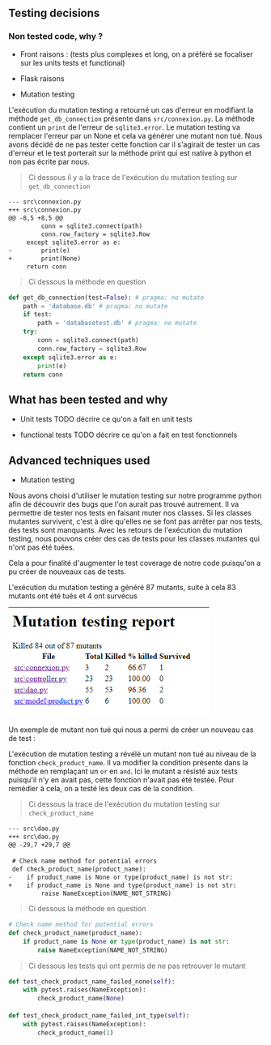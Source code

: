 ## Testing decisions

### Non tested code, why ?

- Front
raisons : (tests plus complexes et long, on a préféré se focaliser sur les units tests et functional)

- Flask 
raisons

- Mutation testing

L'exécution du mutation testing a retourné un cas d'erreur en modifiant la méthode `get_db_connection` présente dans
`src/connexion.py`. La méthode contient un `print` de l'erreur de `sqlite3.error`. Le mutation testing va remplacer 
l'erreur par un None et cela va générer une mutant non tué. Nous avons décidé de ne pas tester cette fonction car il 
s'agirait de tester un cas d'erreur et le test porterait sur la méthode print qui est native à python et non pas écrite 
par nous.

> Ci dessous il y a la trace de l'exécution du mutation testing sur `get_db_connection`

```text
--- src\connexion.py
+++ src\connexion.py
@@ -8,5 +8,5 @@
         conn = sqlite3.connect(path)
         conn.row_factory = sqlite3.Row
     except sqlite3.error as e:
-        print(e)
+        print(None)
     return conn
```

> Ci dessous la méthode en question

```python
def get_db_connection(test=False): # pragma: no mutate
    path = 'database.db' # pragma: no mutate
    if test:
        path = 'databasetest.db' # pragma: no mutate
    try:
        conn = sqlite3.connect(path)
        conn.row_factory = sqlite3.Row
    except sqlite3.error as e:
        print(e)
    return conn
```

## What has been tested and why

- Unit tests 
TODO décrire ce qu'on a fait en unit tests

- functional tests
TODO décrire ce qu'on a fait en test fonctionnels

## Advanced techniques used

- Mutation testing

Nous avons choisi d'utiliser le mutation testing sur notre programme python afin de découvrir des bugs que l'on aurait 
pas trouvé autrement. Il va permettre de tester nos tests en faisant muter nos classes. Si les classes mutantes 
survivent, c'est à dire qu'elles ne se font pas arrêter par nos tests, des tests sont manquants. Avec les retours de
l'exécution du mutation testing, nous pouvons créer des cas de tests pour les classes mutantes qui n'ont pas été tuées.


Cela a pour finalité d'augmenter le test coverage de notre code puisqu'on a pu créer de nouveaux cas de tests. 

L'exécution du mutation testing a généré 87 mutants, suite à cela 83 mutants ont été tués et 4 ont survécus

![Mutation testing result](https://github.com/jmichot/grocery-list/blob/main/res/mutmut.png?raw=true)

Un exemple de mutant non tué qui nous a permi de créer un nouveau cas de test :

L'exécution de mutation testing a révélé un mutant non tué au niveau de la fonction `check_product_name`. Il va modifier
la condition présente dans la méthode en remplaçant un `or` en `and`. Ici le mutant a résisté aux tests puisqu'il n'y en
avait pas, cette fonction n'avait pas été testée. Pour remédier à cela, on a testé les deux cas de la condition.

> Ci dessous la trace de l'exécution du mutation testing sur `check_product_name`

```text
--- src\dao.py
+++ src\dao.py
@@ -29,7 +29,7 @@
 
 # Check name method for potential errors
 def check_product_name(product_name):
-    if product_name is None or type(product_name) is not str:
+    if product_name is None and type(product_name) is not str:
         raise NameException(NAME_NOT_STRING)
```

> Ci dessous la méthode en question 

```python
# Check name method for potential errors
def check_product_name(product_name):
    if product_name is None or type(product_name) is not str:
        raise NameException(NAME_NOT_STRING)
```

> Ci dessous les tests qui ont permis de ne pas retrouver le mutant

```python
def test_check_product_name_failed_none(self):
    with pytest.raises(NameException):
        check_product_name(None)

def test_check_product_name_failed_int_type(self):
    with pytest.raises(NameException):
        check_product_name(1)
```
